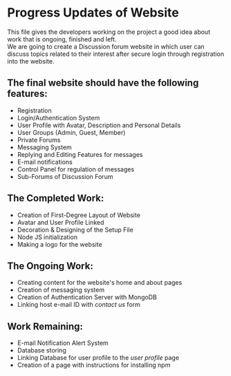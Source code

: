# Progress Updates of Website 

This file gives the developers working on the project a good idea about work that is ongoing, finished and left.  
We are going to create a Discussion forum website in which user can discuss topics related to their interest after secure login through registration into the website.  

## The final website should have the following features:  
* Registration 
* Login/Authentication System
* User Profile with Avatar, Description and Personal Details
* User Groups (Admin, Guest, Member)
* Private Forums
* Messaging System
* Replying and Editing Features for messages
* E-mail notifications
* Control Panel for regulation of messages
* Sub-Forums of Discussion Forum 


## The Completed Work:
* Creation of First-Degree Layout of Website
* Avatar and User Profile Linked
* Decoration & Designing of the Setup File
* Node JS initialization
* Making a logo for the website

## The Ongoing Work:
* Creating content for the website's home and about pages
* Creation of messaging system
* Creation of Authentication Server with MongoDB
* Linking host e-mail ID with *contact us* form

## Work Remaining:
* E-mail Notification Alert System
* Database storing 
* Linking Database for user profile to the *user profile* page
* Creation of a page with instructions for installing npm 


